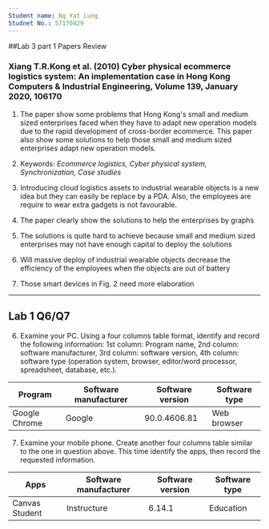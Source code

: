 ```yaml
---
Student name: Ng Yat Lung
Studnet No.: 57170429
---
```

##Lab 3 part 1 Papers Review

### Xiang T.R.Kong et al. (2010) Cyber physical ecommerce logistics system: An implementation case in Hong Kong Computers & Industrial Engineering, Volume 139, January 2020, 106170

1. The paper show some problems that Hong Kong's small and medium sized enterprises
faced when they have to adapt new operation models due to the rapid development of
cross-border ecommerce. This paper also show some solutions to help those small and
medium sized enterprises adapt new operation models.

2. Keywords: *Ecommerce logistics, Cyber physical system, Synchronization, Case studies*

3. Introducing cloud logistics assets to industrial wearable objects is a new idea but they can easily be replace by a PDA. Also, the employees are require to wear extra gadgets is not favourable. 

4. The paper clearly show the solutions to help the enterprises by graphs

5. The solutions is quite hard to achieve because small and medium sized enterprises may not have enough capital to deploy the solutions

6. Will massive deploy of industrial wearable objects decrease the efficiency of the employees when the objects are out of battery

7. Those smart devices in Fig. 2 need more elaboration
---
## Lab 1 Q6/Q7

6. Examine your PC. Using a four columns table format, identify and record
the following information: 1st column: Program name, 2nd column:
software manufacturer, 3rd column: software version, 4th column:
software type (operation system, browser, editor/word processor,
spreadsheet, database, etc.). 

| Program | Software manufacturer | Software version | Software type |
| ------- | --------------------- | ---------------- | ------------- |
| Google Chrome | Google | 90.0.4606.81 | Web browser |

7. Examine your mobile phone. Create another four columns table similar to
the one in question above. This time identify the apps, then record the
requested information.

| Apps | Software manufacturer | Software version | Software type |
| ---- | --------------------- | ---------------- | ------------- |
| Canvas Student | Instructure | 6.14.1 | Education |